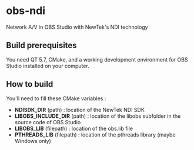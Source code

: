obs-ndi
==============
Network A/V in OBS Studio with NewTek's NDI technology

## Build prerequisites
You need QT 5.7, CMake, and a working development environment for OBS Studio installed on your computer.

## How to build
You'll need to fill these CMake variables :
- **NDISDK_DIR** (path) : location of the NewTek NDI SDK
- **LIBOBS_INCLUDE_DIR** (path) : location of the libobs subfolder in the source code of OBS Studio
- **LIBOBS_LIB** (filepath) : location of the obs.lib file
- **PTHREADS_LIB** (filepath) : location of the pthreads library (maybe Windows only)
